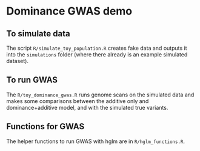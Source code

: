 # Dominance GWAS demo

## To simulate data

The script `R/simulate_toy_population.R` creates fake data
and outputs it into the `simulations` folder (where there
already is an example simulated dataset).


## To run GWAS

The `R/toy_dominance_gwas.R` runs genome scans on the
simulated data and makes some comparisons between the
additive only and dominance+additive model, and
with the simulated true variants.


## Functions for GWAS

The helper functions to run GWAS with hglm are in 
`R/hglm_functions.R`.
